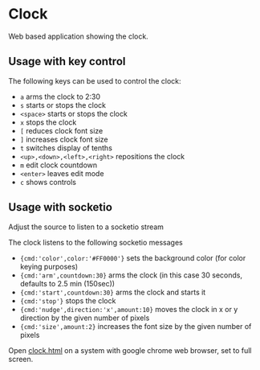 Clock
=====

Web based application showing the clock.

Usage with key control
-----

The following keys can be used to control the clock:

- `a` arms the clock to 2:30
- `s` starts or stops the clock
- `<space>` starts or stops the clock
- `x` stops the clock
- `[` reduces clock font size
- `]` increases clock font size
- `t` switches display of tenths
- `<up>,<down>,<left>,<right>` repositions the clock
- `m` edit clock countdown
- `<enter>` leaves edit mode
- `c` shows controls

Usage with socketio
-----

Adjust the source to listen to a socketio stream

The clock listens to the following socketio messages

- `{cmd:'color',color:'#FF0000'}` sets the background color (for color keying purposes)
- `{cmd:'arm',countdown:30}` arms the clock (in this case 30 seconds, defaults to 2.5 min (150sec))
- `{cmd:'start',countdown:30}` arms the clock and starts it
- `{cmd:'stop'}` stops the clock
- `{cmd:'nudge',direction:'x',amount:10}` moves the clock in x or y direction by the given number of pixels
- `{cmd:'size',amount:2}` increases the font size by the given number of pixels

Open [clock.html](clock.html) on a system with google chrome web browser, set to full screen.